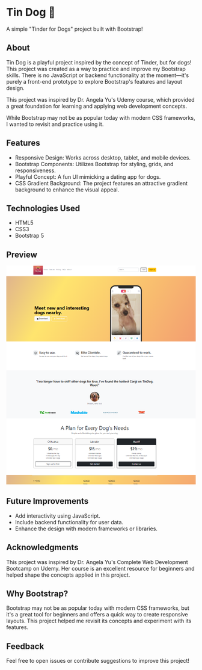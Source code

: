 # Tin Dog 🐶
A simple "Tinder for Dogs" project built with Bootstrap!

## About
Tin Dog is a playful project inspired by the concept of Tinder, but for dogs! This project was created as a way to practice and improve my Bootstrap skills. There is no JavaScript or backend functionality at the moment—it's purely a front-end prototype to explore Bootstrap's features and layout design.

This project was inspired by Dr. Angela Yu's Udemy course, which provided a great foundation for learning and applying web development concepts.

While Bootstrap may not be as popular today with modern CSS frameworks, I wanted to revisit and practice using it.

## Features
- Responsive Design: Works across desktop, tablet, and mobile devices.
- Bootstrap Components: Utilizes Bootstrap for styling, grids, and responsiveness.
- Playful Concept: A fun UI mimicking a dating app for dogs.
- CSS Gradient Background: The project features an attractive gradient background to enhance the visual appeal.

## Technologies Used
- HTML5
- CSS3
- Bootstrap 5

## Preview
![Project Preview](./images/screenshot.png)


## Future Improvements
- Add interactivity using JavaScript.
- Include backend functionality for user data.
- Enhance the design with modern frameworks or libraries.

## Acknowledgments
This project was inspired by Dr. Angela Yu's Complete Web Development Bootcamp on Udemy. Her course is an excellent resource for beginners and helped shape the concepts applied in this project.

## Why Bootstrap?
Bootstrap may not be as popular today with modern CSS frameworks, but it's a great tool for beginners and offers a quick way to create responsive layouts. This project helped me revisit its concepts and experiment with its features.

## Feedback
Feel free to open issues or contribute suggestions to improve this project!

